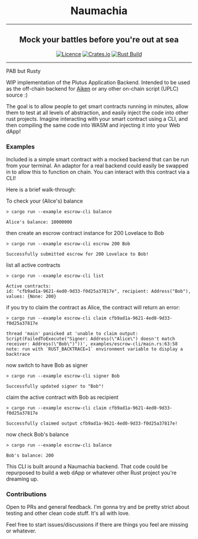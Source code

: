 <div align="center">
  <h1 align="center">Naumachia</h1>
  <hr />
    <h2 align="center" style="border-bottom: none">Mock your battles before you're out at sea</h2>

[![Licence](https://img.shields.io/github/license/MitchTurner/naumachia)](https://github.com/MitchTurner/naumachia/blob/main/LICENSE) 
[![Crates.io](https://img.shields.io/crates/v/naumachia)](https://crates.io/crates/naumachia)
[![Rust Build](https://github.com/MitchTurner/naumachia/actions/workflows/rust.yml/badge.svg?branch=master)](https://github.com/MitchTurner/naumachia/actions/workflows/rust.yml)

</div>

---

PAB but Rusty

WIP implementation of the Plutus Application Backend. 
Intended to be used as the off-chain backend for [Aiken](https://github.com/txpipe/aiken) 
or any other on-chain script (UPLC) source :)

The goal is to allow people to get smart contracts running in minutes, allow them to test at all levels of abstraction, 
and easily inject the code into other rust projects. Imagine interacting with your smart contract using a CLI, and 
then compiling the same code into WASM and injecting it into your Web dApp!

### Examples
Included is a simple smart contract with a mocked backend that can be run from your terminal. An adaptor for a real
backend could easily be swapped in to allow this to function on chain. You can interact with this contract via a CLI! 

Here is a brief walk-through:

To check your (Alice's) balance
```
> cargo run --example escrow-cli balance

Alice's balance: 10000000
```

then create an escrow contract instance for 200 Lovelace to Bob
```
> cargo run --example escrow-cli escrow 200 Bob

Successfully submitted escrow for 200 Lovelace to Bob!
```

list all active contracts
```
> cargo run --example escrow-cli list

Active contracts:
id: "cfb9ad1a-9621-4ed0-9d33-f0d25a37817e", recipient: Address("Bob"), values: {None: 200}
```
if you try to claim the contract as Alice, the contract will return an error:
```
> cargo run --example escrow-cli claim cfb9ad1a-9621-4ed0-9d33-f0d25a37817e

thread 'main' panicked at 'unable to claim output: Script(FailedToExecute("Signer: Address(\"Alice\") doesn't match receiver: Address(\"Bob\")"))', examples/escrow-cli/main.rs:63:58
note: run with `RUST_BACKTRACE=1` environment variable to display a backtrace
```

now switch to have Bob as signer
```
> cargo run --example escrow-cli signer Bob

Successfully updated signer to "Bob"!
```

claim the active contract with Bob as recipient
```
> cargo run --example escrow-cli claim cfb9ad1a-9621-4ed0-9d33-f0d25a37817e

Successfully claimed output cfb9ad1a-9621-4ed0-9d33-f0d25a37817e!
```

now check Bob's balance
```
> cargo run --example escrow-cli balance

Bob's balance: 200
```
This CLI is built around a Naumachia backend. That code could be repurposed to build a web dApp or whatever other Rust
project you're dreaming up.

### Contributions
Open to PRs and general feedback. I'm gonna try and be pretty strict about testing and other clean code stuff. 
It's all with love.

Feel free to start issues/discussions if there are things you feel are missing or whatever.
